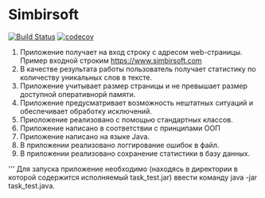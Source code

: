 # Simbirsoft
[![Build Status](https://www.travis-ci.com/evgenivanov1980/Simbirsoft.svg?branch=master)](https://www.travis-ci.com/evgenivanov1980/Simbirsoft)
[![codecov](https://codecov.io/gh/evgenivanov1980/Simbirsoft/branch/master/graph/badge.svg?token=PWT2TH899G)](https://codecov.io/gh/evgenivanov1980/Simbirsoft)

1. Приложение получает на вход строку с адресом web-страницы. Пример входной строким https://www.simbirsoft.com
2. В качестве результата работы пользователь получает статистику по количеству уникальных слов в тексте.
3. Приложение учитывает размер страницы и не превышает размер доступной оперативнорй памяти. 
4. Приложение предусматривает возможность нештатных ситуаций и обеспечивает обработку исключений.
5. Приоложение реализовано с помощью стандартных классов.
6. Приложение написано в соответствии с принципами ООП
7. Приложение написано на языке Java.
8. В приложении реализовано логгирование ошибок в файл.
9. В приложении реализовано сохранение статистики в базу данных.

''' Для запуска приложение необходимо (находясь в директории в которой содержится исполняемый task_test.jar)
ввести команду java -jar task_test.java.

